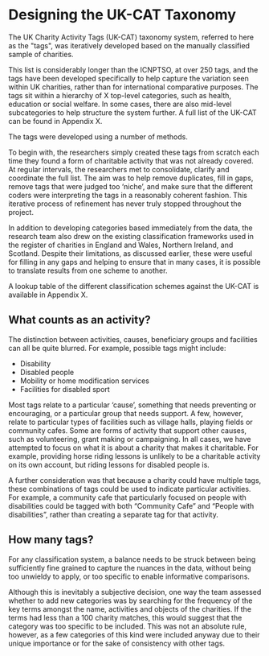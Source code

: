 # Designing the UK-CAT Taxonomy

The UK Charity Activity Tags (UK-CAT) taxonomy system, referred to here as the "tags", was iteratively developed based on the manually classified sample of charities.

This list is considerably longer than the ICNPTSO, at over 250 tags, and the tags have been developed specifically to help capture the variation seen within UK charities, rather than for international comparative purposes. The tags sit within a hierarchy of X top-level categories, such as health, education or social welfare. In some cases, there are also mid-level subcategories to help structure the system further. A full list of the UK-CAT can be found in Appendix X. 

The tags were developed using a number of methods. 

To begin with, the researchers simply created these tags from scratch each time they found a form of charitable activity that was not already covered. At regular intervals, the researchers met to consolidate, clarify and coordinate the full list. The aim was to help remove duplicates, fill in gaps, remove tags that were judged too ‘niche’, and make sure that the different coders were interpreting the tags in a reasonably coherent fashion. This iterative process of refinement has never truly stopped throughout the project. 

In addition to developing categories based immediately from the data, the research team also drew on the existing classification frameworks used in the register of charities in England and Wales, Northern Ireland, and Scotland. Despite their limitations, as discussed earlier, these were useful for filling in any gaps and helping to ensure that in many cases, it is possible to translate results from one scheme to another. 

A lookup table of the different classification schemes against the UK-CAT is available in Appendix X. 

## What counts as an activity?

The distinction between activities, causes, beneficiary groups and facilities can all be quite blurred. For example, possible tags might include:

- Disability
- Disabled people
- Mobility or home modification services
- Facilities for disabled sport

Most tags relate to a particular ‘cause’, something that needs preventing or encouraging, or a particular group that needs support. A few, however, relate to particular types of facilities such as village halls, playing fields or community cafes. Some are forms of activity that support other causes, such as volunteering, grant making or campaigning. In all cases, we have attempted to focus on what it is about a charity that makes it charitable. For example, providing horse riding lessons is unlikely to be a charitable activity on its own account, but riding lessons for disabled people is. 

A further consideration was that because a charity could have multiple tags, these combinations of tags could be used to indicate particular activities. For example, a community cafe that particularly focused on people with disabilities could be tagged with both “Community Cafe” and “People with disabilities”, rather than creating a separate tag for that activity.

## How many tags?

For any classification system, a balance needs to be struck between being sufficiently fine grained to capture the nuances in the data, without being too unwieldy to apply, or too specific to enable informative comparisons. 

Although this is inevitably a subjective decision, one way the team assessed whether to add new categories was by searching for the frequency of the key terms amongst the name, activities and objects of the charities. If the terms had less than a 100 charity matches, this would suggest that the category was too specific to be included. This was not an absolute rule, however, as a few categories of this kind were included anyway due to their unique importance or for the sake of consistency with other tags. 
